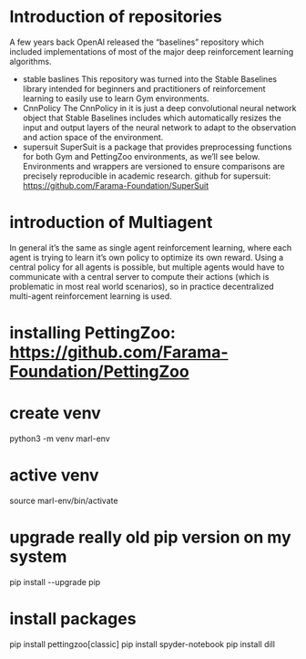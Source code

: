  # Introduction of repositories
 A few years back OpenAI released the “baselines” repository which included implementations of most of the major deep reinforcement learning algorithms.
 - stable baslines
 This repository was turned into the Stable Baselines library intended for beginners and practitioners of reinforcement learning to easily use to learn Gym environments. 
 - CnnPolicy
 The CnnPolicy in it is just a deep convolutional neural network object that Stable Baselines includes which automatically resizes the input and output layers of the neural network to adapt to the observation and action space of the environment. 
 - supersuit
 SuperSuit is a package that provides preprocessing functions for both Gym and PettingZoo environments, as we’ll see below. Environments and wrappers are versioned to ensure comparisons are precisely reproducible in academic research.
 github for supersuit: https://github.com/Farama-Foundation/SuperSuit

# introduction of Multiagent
In general it’s the same as single agent reinforcement learning, where each agent is trying to learn it’s own policy to optimize its own reward.
Using a central policy for all agents is possible, but multiple agents would have to communicate with a central server to compute their actions (which is problematic in most real world scenarios), so in practice decentralized multi-agent reinforcement learning is used.
 

# installing PettingZoo: https://github.com/Farama-Foundation/PettingZoo
# create venv
python3 -m venv marl-env
# active venv
source marl-env/bin/activate
# upgrade really old pip version on my system
pip install --upgrade pip
# install packages
pip install pettingzoo[classic]
pip install spyder-notebook
pip install dill

